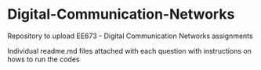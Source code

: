 # Digital-Communication-Networks
Repository to upload EE673 - Digital Communication Networks assignments

Individual readme.md files attached with each question with instructions on hows to run the codes
